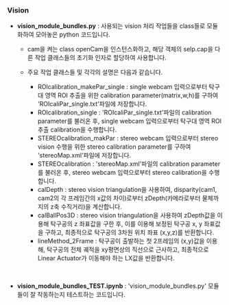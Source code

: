 ### Vision

- **vision_module_bundles.py**
  : 사용되는 vision 처리 작업들을 class들로 모듈화하여 모아놓은 python 코드입니다.

  - cam을 켜는 class openCam을 인스턴스화하고, 해당 객체의 selp.cap을 다른 작업 클래스들의 초기화 인자로 할당하여 사용합니다.
  - 주요 작업 클래스들 및 각각의 설명은 다음과 같습니다.

    - ROIcalibration_makePar_single
      : single webcam 입력으로부터 탁구대 영역 ROI 추출을 위한 calibration parameter(matrix,w,h)를 구하여 'ROIcaliPar_single.txt'파일에 저장합니다.
    - ROIcalibration_single
      : 'ROIcaliPar_single.txt'파일의 calibration parameter를 불러온 후, single webcam 입력으로부터 탁구대 영역 ROI 추출 calibration을 수행합니다.
    - STEREOcalibration_makPar
      : stereo webcam 입력으로부터 stereo vision 수행을 위한 stereo calibration parameter를 구하여 'stereoMap.xml'파일에 저장합니다.
    - STEREOcalibration
      : 'stereoMap.xml'파일의 calibration parameter를 불러온 후, stereo webcam 입력으로부터 stereo calibration을 수행합니다.
    - calDepth
      : stereo vision triangulation을 사용하여, disparity(cam1, cam2의 각 프레임간의 x값의 차이)로부터 zDepth(카메라로부터 물체까지의 z축 수직거리)을 계산합니다.
    - calBallPos3D
      : stereo vision triangulation을 사용하여 zDepth값을 이용해 탁구공의 z 좌표값을 구한 후, 이를 이용해 보정된 탁구공 x, y 좌표값을 구하고, 최종적으로 탁구공의 3차원 위치 좌표 (x,y,z)를 반환합니다.
    - lineMethod_2Frame
      : 탁구공이 출발하는 첫 2프레임의 (x,y)값을 이용해, 탁구공의 전체 궤적을 xy평면상의 직선으로 근사하고, 최종적으로 Linear Actuator가 이동해야 하는 LX값을 반환합니다.

<br>

- **vision_module_bundles_TEST.ipynb**
  : 'vision_module_bundles.py' 모듈들이 잘 작동하는지 테스트하는 코드입니다.
